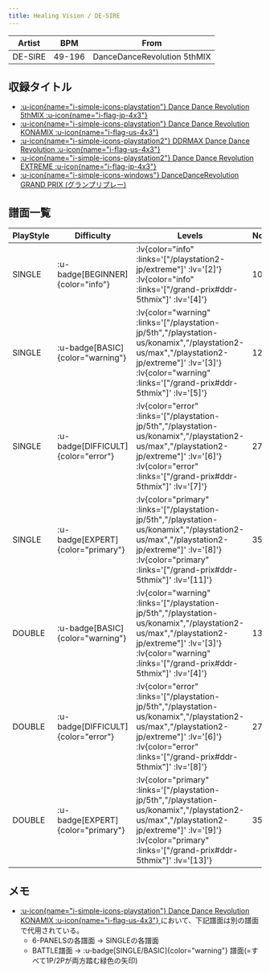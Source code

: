 ```yaml
---
title: Healing Vision / DE-SIRE
---
```


|Artist|BPM|From|
|------|---|----|
|DE-SIRE|49-196|DanceDanceRevolution 5thMIX|

## 収録タイトル

- [ :u-icon{name="i-simple-icons-playstation"} Dance Dance Revolution 5thMIX :u-icon{name="i-flag-jp-4x3"} ](/playstation-jp/5th)
- [ :u-icon{name="i-simple-icons-playstation"} Dance Dance Revolution KONAMIX :u-icon{name="i-flag-us-4x3"} ](/playstation-us/konamix)
- [ :u-icon{name="i-simple-icons-playstation2"} DDRMAX Dance Dance Revolution :u-icon{name="i-flag-us-4x3"} ](/playstation2-us/max)
- [ :u-icon{name="i-simple-icons-playstation2"} Dance Dance Revolution EXTREME :u-icon{name="i-flag-jp-4x3"} ](/playstation2-jp/extreme)
- [ :u-icon{name="i-simple-icons-windows"} DanceDanceRevolution GRAND PRIX (グランプリプレー)](/grand-prix#ddr-5thmix)

## 譜面一覧

|PlayStyle|Difficulty|Levels|Notes|Movie|
|---------|----------|------|-----|-----|
|SINGLE| :u-badge[BEGINNER]{color="info"} | :lv{color="info" :links='["/playstation2-jp/extreme"]' :lv='[2]'}  :lv{color="info" :links='["/grand-prix#ddr-5thmix"]' :lv='[4]'} |107/0||
|SINGLE| :u-badge[BASIC]{color="warning"} | :lv{color="warning" :links='["/playstation-jp/5th","/playstation-us/konamix","/playstation2-us/max","/playstation2-jp/extreme"]' :lv='[3]'}  :lv{color="warning" :links='["/grand-prix#ddr-5thmix"]' :lv='[5]'} |128/0||
|SINGLE| :u-badge[DIFFICULT]{color="error"} | :lv{color="error" :links='["/playstation-jp/5th","/playstation-us/konamix","/playstation2-us/max","/playstation2-jp/extreme"]' :lv='[6]'}  :lv{color="error" :links='["/grand-prix#ddr-5thmix"]' :lv='[7]'} |272/0||
|SINGLE| :u-badge[EXPERT]{color="primary"} | :lv{color="primary" :links='["/playstation-jp/5th","/playstation-us/konamix","/playstation2-us/max","/playstation2-jp/extreme"]' :lv='[8]'}  :lv{color="primary" :links='["/grand-prix#ddr-5thmix"]' :lv='[11]'} |353/0||
|DOUBLE| :u-badge[BASIC]{color="warning"} | :lv{color="warning" :links='["/playstation-jp/5th","/playstation-us/konamix","/playstation2-us/max","/playstation2-jp/extreme"]' :lv='[3]'}  :lv{color="warning" :links='["/grand-prix#ddr-5thmix"]' :lv='[4]'} |136/0||
|DOUBLE| :u-badge[DIFFICULT]{color="error"} | :lv{color="error" :links='["/playstation-jp/5th","/playstation-us/konamix","/playstation2-us/max","/playstation2-jp/extreme"]' :lv='[6]'}  :lv{color="error" :links='["/grand-prix#ddr-5thmix"]' :lv='[8]'} |275/0||
|DOUBLE| :u-badge[EXPERT]{color="primary"} | :lv{color="primary" :links='["/playstation-jp/5th","/playstation-us/konamix","/playstation2-us/max","/playstation2-jp/extreme"]' :lv='[9]'}  :lv{color="primary" :links='["/grand-prix#ddr-5thmix"]' :lv='[13]'} |358/0||

## メモ

- [ :u-icon{name="i-simple-icons-playstation"} Dance Dance Revolution KONAMIX :u-icon{name="i-flag-us-4x3"} ](/playstation-us/konamix)において、下記譜面は別の譜面で代用されている。
  - 6-PANELSの各譜面 → SINGLEの各譜面
  - BATTLE譜面 → :u-badge[SINGLE/BASIC]{color="warning"} 譜面(=すべて1P/2Pが両方踏む緑色の矢印)
